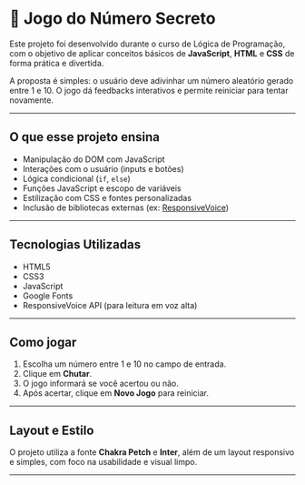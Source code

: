 # 🎯 Jogo do Número Secreto

Este projeto foi desenvolvido durante o curso de Lógica de Programação, com o objetivo de aplicar conceitos básicos de **JavaScript**, **HTML** e **CSS** de forma prática e divertida.

A proposta é simples: o usuário deve adivinhar um número aleatório gerado entre 1 e 10. O jogo dá feedbacks interativos e permite reiniciar para tentar novamente.

---

## O que esse projeto ensina

- Manipulação do DOM com JavaScript
- Interações com o usuário (inputs e botões)
- Lógica condicional (`if`, `else`)
- Funções JavaScript e escopo de variáveis
- Estilização com CSS e fontes personalizadas
- Inclusão de bibliotecas externas (ex: [ResponsiveVoice](https://responsivevoice.org/))

---

## Tecnologias Utilizadas

- HTML5
- CSS3
- JavaScript
- Google Fonts
- ResponsiveVoice API (para leitura em voz alta)

---

## Como jogar

1. Escolha um número entre 1 e 10 no campo de entrada.
2. Clique em **Chutar**.
3. O jogo informará se você acertou ou não.
4. Após acertar, clique em **Novo Jogo** para reiniciar.

---

## Layout e Estilo

O projeto utiliza a fonte **Chakra Petch** e **Inter**, além de um layout responsivo e simples, com foco na usabilidade e visual limpo.

---
